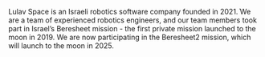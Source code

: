 Lulav Space is an Israeli robotics software company founded in 2021.
ֿֿWe are a team of experienced robotics engineers, and our team members took part in Israel’s Beresheet mission - the first private mission launched to the moon in 2019. We are now participating in the Beresheet2 mission, which will launch to the moon in 2025.

